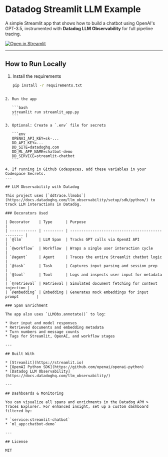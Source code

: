 # Datadog Streamlit LLM Example

A simple Streamlit app that shows how to build a chatbot using OpenAI's GPT-3.5, instrumented with **Datadog LLM Observability** for full pipeline tracing.

[![Open in Streamlit](https://static.streamlit.io/badges/streamlit_badge_black_white.svg)](https://chatbot-bulh3tfzqio.streamlit.app/)

---

## How to Run Locally

1. Install the requirements

   ```bash
   pip install -r requirements.txt
````

2. Run the app

   ```bash
   streamlit run streamlit_app.py
   ```

3. Optional: Create a `.env` file for secrets

   ```env
   OPENAI_API_KEY=sk-...
   DD_API_KEY=...
   DD_SITE=datadoghq.com
   DD_ML_APP_NAME=chatbot-demo
   DD_SERVICE=streamlit-chatbot
   ```

4. If running in Github Codespaces, add these variables in your Codespace Secrets.
---

## LLM Observability with Datadog

This project uses [`ddtrace.llmobs`](https://docs.datadoghq.com/llm_observability/setup/sdk/python/) to track LLM interactions in Datadog.

### Decorators Used

| Decorator    | Type      | Purpose                                           |
| ------------ | --------- | ------------------------------------------------- |
| `@llm`       | LLM Span  | Tracks GPT calls via OpenAI API                   |
| `@workflow`  | Workflow  | Wraps a single user interaction cycle             |
| `@agent`     | Agent     | Traces the entire Streamlit chatbot logic         |
| `@task`      | Task      | Captures input parsing and session prep           |
| `@tool`      | Tool      | Logs and inspects user input for metadata         |
| `@retrieval` | Retrieval | Simulated document fetching for context injection |
| `@embedding` | Embedding | Generates mock embeddings for input prompt        |

### Span Enrichment

The app also uses `LLMObs.annotate()` to log:

* User input and model responses
* Retrieved documents and embedding metadata
* Turn numbers and message counts
* Tags for Streamlit, OpenAI, and workflow stages

---

## Built With

* [Streamlit](https://streamlit.io)
* [OpenAI Python SDK](https://github.com/openai/openai-python)
* [Datadog LLM Observability](https://docs.datadoghq.com/llm_observability/)

---

## Dashboards & Monitoring

You can visualize all spans and enrichments in the Datadog APM > Traces Explorer. For enhanced insight, set up a custom dashboard filtered by:

* `service:streamlit-chatbot`
* `ml_app:chatbot-demo`

---

## License

MIT
